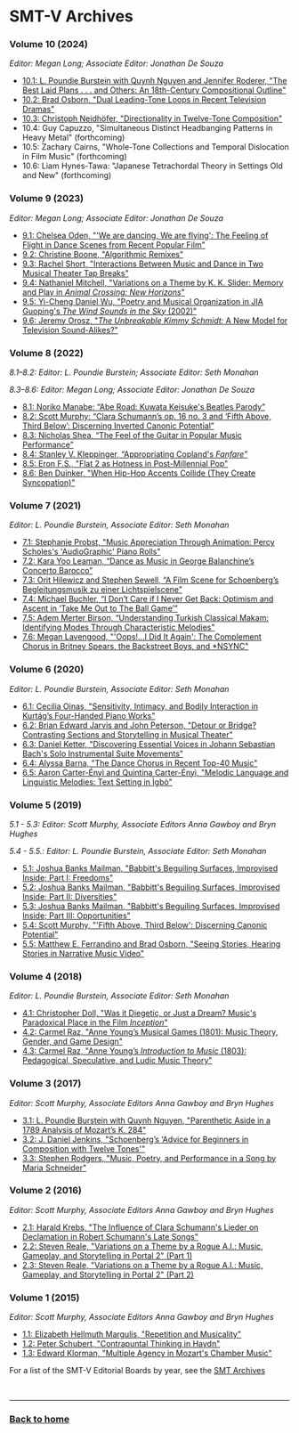 # SMT-V Archives

### Volume 10 (2024)

_Editor: Megan Long; Associate Editor: Jonathan De Souza_
- [10.1: L. Poundie Burstein with Quynh Nguyen and Jennifer Roderer, "The Best Laid Plans . . . and Others: An 18th-Century Compositional Outline"](volume10.html#the-best-laid-plans-and-others-an-18th-century-compositional-outline)
- [10.2: Brad Osborn, "Dual Leading-Tone Loops in Recent Television Dramas"](volume10.html#dual-leading-tone-loops-in-recent-television-dramas)
- [10.3: Christoph Neidhöfer, "Directionality in Twelve-Tone Composition"](volume10.html#directionality-in-twelve-tone-composition)
- 10.4: Guy Capuzzo, "Simultaneous Distinct Headbanging Patterns in Heavy Metal" (forthcoming)
- 10.5: Zachary Cairns, "Whole-Tone Collections and Temporal Dislocation in Film Music" (forthcoming)
- 10.6: Liam Hynes-Tawa: "Japanese Tetrachordal Theory in Settings Old and New" (forthcoming)

### Volume 9 (2023)

_Editor: Megan Long; Associate Editor: Jonathan De Souza_
- [9.1: Chelsea Oden, "'We are dancing, We are flying': The Feeling of Flight in Dance Scenes from Recent Popular Film"](volume9.html#we-are-dancing-we-are-flying-the-feeling-of-flight-in-dance-scenes-from-recent-popular-film)
- [9.2: Christine Boone, "Algorithmic Remixes"](volume9.html#algorithmic-remixes)
- [9.3: Rachel Short, "Interactions Between Music and Dance in Two Musical Theater Tap Breaks"](volume9.html#interactions-between-music-and-dance-in-two-musical-theatre-tap-breaks)
- [9.4: Nathaniel Mitchell, "Variations on a Theme by K. K. Slider: Memory and Play in _Animal Crossing: New Horizons_"](volume9.html#variations-on-a-theme-by-k-k-slider-memory-and-play-in-animal-crossing-new-horizons)
- [9.5: Yi-Cheng Daniel Wu, "Poetry and Musical Organization in JIA Guoping's _The Wind Sounds in the Sky_ (2002)"](volume9.html#poetry-and-musical-organization-in-jia-guopings-the-wind-sounds-in-the-sky-2002)
- [9.6: Jeremy Orosz, "_The Unbreakable Kimmy Schmidt:_ A New Model for Television Sound-Alikes?"](volume9.html#unbreakable-kimmy-schmidt-a-new-model-for-television-sound-alike-tunes)

### Volume 8 (2022)

_8.1–8.2: Editor: L. Poundie Burstein; Associate Editor: Seth Monahan_

_8.3–8.6: Editor: Megan Long; Associate Editor: Jonathan De Souza_
 
- [8.1: Noriko Manabe: “Abe Road: Kuwata Keisuke's Beatles Parody”](volume8.md#abe-road-kuwata-keisukes-beatles-parody)
- [8.2: Scott Murphy: “Clara Schumann’s op. 16 no. 3 and ‘Fifth Above, Third Below’:  Discerning Inverted Canonic Potential”](volume8.md#clara-schumanns-op-16-no-3-and-fifth-above-third-below-discerning-inverted-canonic-potential)
- [8.3:  Nicholas Shea, “The Feel of the Guitar in Popular Music Performance”](volume8.md#the-feel-of-the-guitar-in-popular-music-performance)
- [8.4: Stanley V. Kleppinger, “Appropriating Copland's _Fanfare_”](volume8.md#appropriating-coplands-fanfare)
- [8.5: Eron F.S., "Flat 2 as Hotness in Post-Millennial Pop"](volume8.md#flat-2-as-hotness-in-post-millennial-pop)
- [8.6: Ben Duinker, "When Hip-Hop Accents Collide (They Create Syncopation)"](volume8.md#when-hip-hop-accents-collide-they-create-syncopation)

### Volume 7 (2021)
_Editor: L. Poundie Burstein, Associate Editor: Seth Monahan_
- [7.1: Stephanie Probst, "Music Appreciation Through Animation: Percy Scholes's 'AudioGraphic' Piano Rolls"](volume7.md#music-appreciation-through-animation-percy-scholess-audiographic-piano-rolls)
- [7.2: Kara Yoo Leaman, “Dance as Music in George Balanchine’s Concerto Barocco”](volume7.md#dance-as-music-in-george-balanchines-concerto-barocco)
- [7.3: Orit Hilewicz and Stephen Sewell, “A Film Scene for Schoenberg’s Begleitungsmusik zu einer Lichtspielscene”](volume7.md#a-film-scene-for-schoenbergs-begleitungsmusik-zu-einer-lichtspielscene) 
- [7.4: Michael Buchler, “I Don’t Care if I Never Get Back: Optimism and Ascent in ‘Take Me Out to The Ball Game’”](volume7.md#i-dont-care-if-i-never-get-back-optimism-and-ascent-in-take-me-out-to-the-ball-game)
- [7.5: Adem Merter Birson, “Understanding Turkish Classical Makam: Identifying Modes Through Characteristic Melodies"](volume7.md#understanding-turkish-classical-makam-identifying-modes-through-characteristic-melodies)
- [7.6: Megan Lavengood, "'Oops!...I Did It Again': The Complement Chorus in Britney Spears, the Backstreet Boys, and *NSYNC"](volume7.md#oops-i-did-it-again-the-complement-chorus-in-britney-spears-the-backstreet-boys-and-nsync)

### Volume 6 (2020)
_Editor: L. Poundie Burstein, Associate Editor: Seth Monahan_
- [6.1: Cecilia Oinas, "Sensitivity, Intimacy, and Bodily Interaction in Kurtág’s Four-Handed Piano Works"](volume6.md#sensitivity-intimacy-and-bodily-interaction-in-kurtágs-four-handed-piano-works)
- [6.2: Brian Edward Jarvis and John Peterson, "Detour or Bridge? Contrasting Sections and Storytelling in Musical Theater"](volume6.md#detour-or-bridge-contrasting-sections-and-storytelling-in-musical-theater)
- [6.3: Daniel Ketter, "Discovering Essential Voices in Johann Sebastian Bach's Solo Instrumental Suite Movements"](volume6.md#discovering-essential-voices-in-johann-sebastian-bachs-solo-instrumental-suite-movements)
- [6.4: Alyssa Barna, "The Dance Chorus in Recent Top-40 Music"](volume6.md#the-dance-chorus-in-recent-top-40-music)
- [6.5: Aaron Carter-Ényì and Quintina Carter-Ényì, "Melodic Language and Linguistic Melodies: Text Setting in Ìgbò"](volume6.md#melodic-language-and-linguistic-melodies-text-setting-in-igbo)

### Volume 5 (2019)
_5.1 - 5.3: Editor: Scott Murphy, Associate Editors Anna Gawboy and Bryn Hughes_

_5.4 - 5.5.: Editor: L. Poundie Burstein, Associate Editor: Seth Monahan_
- [5.1: Joshua Banks Mailman, "Babbitt's Beguiling Surfaces, Improvised Inside; Part I: Freedoms"](volume5.md#babbitts-beguiling-surfaces-improvised-inside-part-i-freedoms)
- [5.2: Joshua Banks Mailman, "Babbitt's Beguiling Surfaces, Improvised Inside; Part II: Diversities"](volume5.md#babbitts-beguiling-surfaces-improvised-inside-part-ii-diversities)
- [5.3: Joshua Banks Mailman, "Babbitt's Beguiling Surfaces, Improvised Inside; Part III: Opportunities"](volume5.md#babbitts-beguiling-surfaces-improvised-inside-part-iii-opportunities)
- [5.4: Scott Murphy, "'Fifth Above, Third Below': Discerning Canonic Potential"](volume5.md#fifth-above-third-below-discerning-canonic-potential)
- [5.5: Matthew E. Ferrandino and Brad Osborn, "Seeing Stories, Hearing Stories in Narrative Music Video"](volume5.md#seeing-stories-hearing-stories-in-narrative-music-video)

### Volume 4 (2018)
_Editor: L. Poundie Burstein, Associate Editor: Seth Monahan_
- [4.1: Christopher Doll, "Was it Diegetic, or Just a Dream? Music's Paradoxical Place in the Film *Inception*"](volume4.md#was-it-diegetic-or-just-a-dream-musics-paradoxical-place-in-the-film-inception)
- [4.2: Carmel Raz, "Anne Young’s Musical Games (1801): Music Theory, Gender, and Game Design"](volume4.md#anne-youngs-musical-games-1801-music-theory-gender-and-game-design)
- [4.3: Carmel Raz, "Anne Young’s *Introduction to Music* (1803): Pedagogical, Speculative, and Ludic Music Theory"](volume4.md#anne-youngs-introduction-to-music-1803-pedagogical-speculative-and-ludic-music-theory)


### Volume 3 (2017)
_Editor: Scott Murphy, Associate Editors Anna Gawboy and Bryn Hughes_
- [3.1: L. Poundie Burstein with Quynh Nguyen, "Parenthetic Aside in a 1789 Analysis of Mozart’s K. 284"](volume3.md#parenthetic-aside-in-a-1789-analysis-of-mozarts-k-284)
- [3.2: J. Daniel Jenkins, "Schoenberg’s ‘Advice for Beginners in Composition with Twelve Tones'"](volume3.md#schoenbergs-advice-for-beginners-in-composition-with-twelve-tones)
- [3.3: Stephen Rodgers, "Music, Poetry, and Performance in a Song by Maria Schneider"](volume3.md#music-poetry-and-performance-in-a-song-by-maria-schneider)

### Volume 2 (2016)
_Editor: Scott Murphy, Associate Editors Anna Gawboy and Bryn Hughes_
- [2.1: Harald Krebs, "The Influence of Clara Schumann's Lieder on Declamation in Robert Schumann's Late Songs"](volume2.md#the-influence-of-clara-schumanns-lieder-on-declamation-in-robert-schumanns-late-songs)
- [2.2: Steven Reale, "Variations on a Theme by a Rogue A.I.: Music, Gameplay, and Storytelling in Portal 2" (Part 1)](volume2.md#variations-on-a-theme-by-a-rogue-ai-music-gameplay-and-storytelling-in-portal-2-part-1-of-2)
- [2.3: Steven Reale, "Variations on a Theme by a Rogue A.I.: Music, Gameplay, and Storytelling in Portal 2" (Part 2)](volume2.md#variations-on-a-theme-by-a-rogue-ai-music-gameplay-and-storytelling-in-portal-2-part-2-of-2)

### Volume 1 (2015)
_Editor: Scott Murphy, Associate Editors Anna Gawboy and Bryn Hughes_
- [1.1: Elizabeth Hellmuth Margulis, "Repetition and Musicality"](volume1.md#repetition-and-musicality)
- [1.2: Peter Schubert, "Contrapuntal Thinking in Haydn"](volume1.md#contrapuntal-thinking-in-haydn)
- [1.3: Edward Klorman, "Multiple Agency in Mozart's Chamber Music"](volume1.md#multiple-agency-in-mozarts-chamber-music)

For a list of the SMT-V Editorial Boards by year, see the [SMT Archives](https://societymusictheory.org/archives/committees/journal-boards)
<p>&nbsp;</p>
<hr>

<h3><a href="{{ "/" | relative_url }}">Back to home</a></h3>
